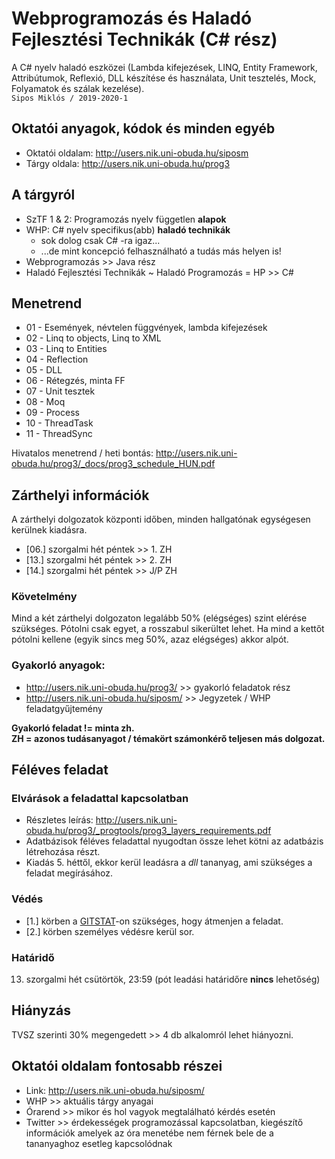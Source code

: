 # Webprogramozás és Haladó Fejlesztési Technikák (C# rész)
A C# nyelv haladó eszközei (Lambda kifejezések, LINQ, Entity Framework, Attribútumok, Reflexió, DLL készítése és használata, Unit tesztelés, Mock, Folyamatok és szálak kezelése).\
`Sipos Miklós / 2019-2020-1`

## Oktatói anyagok, kódok és minden egyéb
- Oktatói oldalam: http://users.nik.uni-obuda.hu/siposm
- Tárgy oldala: http://users.nik.uni-obuda.hu/prog3

## A tárgyról
- SzTF 1 & 2: Programozás nyelv független **alapok**
- WHP: C# nyelv specifikus(abb) **haladó technikák**
    - sok dolog csak C# -ra igaz...
    - ...de mint koncepció felhasználható a tudás más helyen is!
- Webprogramozás >> Java rész
- Haladó Fejlesztési Technikák ~ Haladó Programozás = HP >> C#

## Menetrend
- 01 - Események, névtelen függvények, lambda kifejezések
- 02 - Linq to objects, Linq to XML
- 03 - Linq to Entities
- 04 - Reflection
- 05 - DLL
- 06 - Rétegzés, minta FF
- 07 - Unit tesztek
- 08 - Moq
- 09 - Process
- 10 - ThreadTask
- 11 - ThreadSync

Hivatalos menetrend / heti bontás: http://users.nik.uni-obuda.hu/prog3/_docs/prog3_schedule_HUN.pdf

## Zárthelyi információk
A zárthelyi dolgozatok központi időben, minden hallgatónak egységesen kerülnek kiadásra.
- [06.] szorgalmi hét péntek >> 1. ZH
- [13.] szorgalmi hét péntek >> 2. ZH
- [14.] szorgalmi hét péntek >> J/P ZH

### Követelmény
Mind a két zárthelyi dolgozaton legalább 50% (elégséges) szint elérése szükséges. Pótolni csak egyet, a rosszabul sikerültet lehet. Ha mind a kettőt pótolni kellene (egyik sincs meg 50%, azaz elégséges) akkor alpót.

### Gyakorló anyagok:
- http://users.nik.uni-obuda.hu/prog3/ >> gyakorló feladatok rész
- http://users.nik.uni-obuda.hu/siposm/ >> Jegyzetek / WHP feladatgyűjtemény

**Gyakorló feladat != minta zh.\
ZH = azonos tudásanyagot / témakört számonkérő teljesen más dolgozat.**

## Féléves feladat

### Elvárások a feladattal kapcsolatban
- Részletes leírás: http://users.nik.uni-obuda.hu/prog3/_progtools/prog3_layers_requirements.pdf
- Adatbázisok féléves feladattal nyugodtan össze lehet kötni az adatbázis létrehozása részt.
- Kiadás 5. héttől, ekkor kerül leadásra a *dll* tananyag, ami szükséges a feladat megírásához.

### Védés
- [1.] körben a [GITSTAT](http://users.nik.uni-obuda.hu/gitstats/)-on szükséges, hogy átmenjen a feladat.
- [2.] körben személyes védésre kerül sor.

### Határidő
13. szorgalmi hét csütörtök, 23:59 (pót leadási határidőre **nincs** lehetőség)

## Hiányzás
TVSZ szerinti 30% megengedett >> 4 db alkalomról lehet hiányozni.

## Oktatói oldalam fontosabb részei
- Link: http://users.nik.uni-obuda.hu/siposm/
- WHP >> aktuális tárgy anyagai
- Órarend >> mikor és hol vagyok megtalálható kérdés esetén
- Twitter >> érdekességek programozással kapcsolatban, kiegészítő információk amelyek az óra menetébe nem férnek bele de a tananyaghoz esetleg kapcsolódnak
